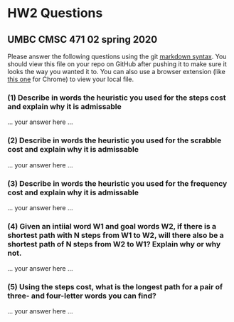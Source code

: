 # HW2 Questions
## UMBC CMSC 471 02 spring 2020

Please answer the following questions using the git [markdown syntax](https://guides.github.com/features/mastering-markdown/).  You should view this file on your repo on GitHub after pushing it to make sure it looks the way you wanted it to.  You can also use a browser extension (like [this one](https://chrome.google.com/webstore/detail/markdown-preview-plus/febilkbfcbhebfnokafefeacimjdckgl) for Chrome) to view your local file.

### (1) Describe in words the heuristic you used for the steps cost and explain why it is admissable

... your answer here ...

### (2) Describe in words the heuristic you used for the scrabble cost and explain why it is admissable

... your answer here ...

### (3) Describe in words the heuristic you used for the frequency cost and explain why it is admissable

... your answer here ...

### (4) Given an intiial word W1 and goal words W2, if there is a shortest path with N steps from W1 to W2, will there also be a shortest path of N steps from W2 to W1?  Explain why or why not.

... your answer here ...

### (5) Using the steps cost, what is the longest path for a pair of three- and four-letter words you can find?

... your answer here ...
